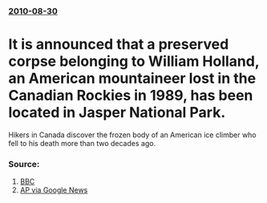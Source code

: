 ### [2010-08-30](/news/2010/08/30/index.md)

# It is announced that a preserved corpse belonging to William Holland, an American mountaineer lost in the Canadian Rockies in 1989, has been located in Jasper National Park. 

Hikers in Canada discover the frozen body of an American ice climber who fell to his death more than two decades ago.


### Source:

1. [BBC](http://www.bbc.co.uk/news/world-us-canada-11134084)
2. [AP via Google News](http://www.google.com/hostednews/ap/article/ALeqM5gdrkCPfSKwseRHUuw8gCODRms-bQD9HTVV9G0)
